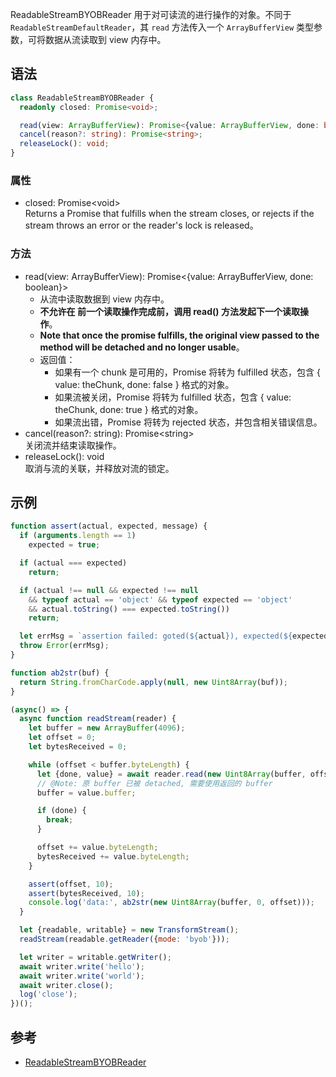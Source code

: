 ReadableStreamBYOBReader 用于对可读流的进行操作的对象。不同于 `ReadableStreamDefaultReader`，其 `read` 方法传入一个 `ArrayBufferView` 类型参数，可将数据从流读取到 view 内存中。

## 语法
```typescript
class ReadableStreamBYOBReader {
  readonly closed: Promise<void>;

  read(view: ArrayBufferView): Promise<{value: ArrayBufferView, done: boolean}>;
  cancel(reason?: string): Promise<string>;
  releaseLock(): void;
}
```

### 属性
- closed: Promise&lt;void&gt; <br>Returns a Promise that fulfills when the stream closes, or rejects if the stream throws an error or the reader's lock is released。

### 方法
- read(view: ArrayBufferView): Promise&lt;{value: ArrayBufferView, done: boolean}&gt; 
  - 从流中读取数据到 view 内存中。
  - **不允许在 前一个读取操作完成前，调用 read() 方法发起下一个读取操作**。
  -  **Note that once the promise fulfills, the original view passed to the method will be detached and no longer usable**。 
  - 返回值：
    - 如果有一个 chunk 是可用的，Promise 将转为 fulfilled 状态，包含 { value: theChunk, done: false } 格式的对象。
    - 如果流被关闭，Promise 将转为 fulfilled 状态，包含 { value: theChunk, done: true } 格式的对象。
    - 如果流出错，Promise 将转为 rejected 状态，并包含相关错误信息。
- cancel(reason?: string): Promise&lt;string&gt; <br>关闭流并结束读取操作。
- releaseLock(): void <br>取消与流的关联，并释放对流的锁定。

## 示例
```js
function assert(actual, expected, message) {
  if (arguments.length == 1)
    expected = true;

  if (actual === expected)
    return;

  if (actual !== null && expected !== null
    && typeof actual == 'object' && typeof expected == 'object'
    && actual.toString() === expected.toString())
    return;

  let errMsg = `assertion failed: goted(${actual}), expected(${expected})` + (message ? `  [${message}]` : '');
  throw Error(errMsg);
}

function ab2str(buf) {
  return String.fromCharCode.apply(null, new Uint8Array(buf));
}

(async() => {
  async function readStream(reader) {
    let buffer = new ArrayBuffer(4096);
    let offset = 0;  
    let bytesReceived = 0;

    while (offset < buffer.byteLength) {
      let {done, value} = await reader.read(new Uint8Array(buffer, offset, buffer.byteLength - offset));
      // @Note: 原 buffer 已被 detached, 需要使用返回的 buffer
      buffer = value.buffer;

      if (done) {
        break;
      }

      offset += value.byteLength;
      bytesReceived += value.byteLength;
    }

    assert(offset, 10);
    assert(bytesReceived, 10);
    console.log('data:', ab2str(new Uint8Array(buffer, 0, offset)));
  }

  let {readable, writable} = new TransformStream();
  readStream(readable.getReader({mode: 'byob'}));

  let writer = writable.getWriter();
  await writer.write('hello');
  await writer.write('world');
  await writer.close();
  log('close');
})();
```

## 参考
- [ReadableStreamBYOBReader](https://developer.mozilla.org/en-US/docs/Web/API/ReadableStreamBYOBReader)
